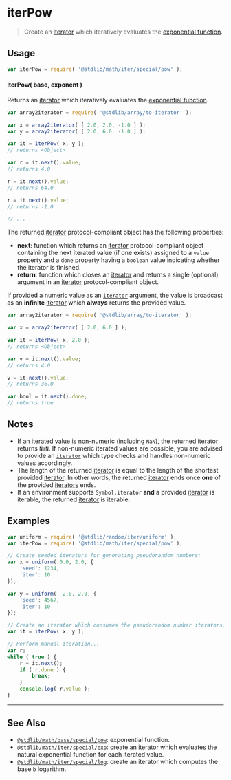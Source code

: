 <!--

@license Apache-2.0

Copyright (c) 2020 The Stdlib Authors.

Licensed under the Apache License, Version 2.0 (the "License");
you may not use this file except in compliance with the License.
You may obtain a copy of the License at

   http://www.apache.org/licenses/LICENSE-2.0

Unless required by applicable law or agreed to in writing, software
distributed under the License is distributed on an "AS IS" BASIS,
WITHOUT WARRANTIES OR CONDITIONS OF ANY KIND, either express or implied.
See the License for the specific language governing permissions and
limitations under the License.

-->

# iterPow

> Create an [iterator][mdn-iterator-protocol] which iteratively evaluates the [exponential function][@stdlib/math/base/special/pow].

<!-- Section to include introductory text. Make sure to keep an empty line after the intro `section` element and another before the `/section` close. -->

<section class="intro">

</section>

<!-- /.intro -->

<!-- Package usage documentation. -->

<section class="usage">

## Usage

```javascript
var iterPow = require( '@stdlib/math/iter/special/pow' );
```

#### iterPow( base, exponent )

Returns an [iterator][mdn-iterator-protocol] which iteratively evaluates the [exponential function][@stdlib/math/base/special/pow].

```javascript
var array2iterator = require( '@stdlib/array/to-iterator' );

var x = array2iterator( [ 2.0, 2.0, -1.0 ] );
var y = array2iterator( [ 2.0, 6.0, -1.0 ] );

var it = iterPow( x, y );
// returns <Object>

var r = it.next().value;
// returns 4.0

r = it.next().value;
// returns 64.0

r = it.next().value;
// returns -1.0

// ...
```

The returned [iterator][mdn-iterator-protocol] protocol-compliant object has the following properties:

-   **next**: function which returns an [iterator][mdn-iterator-protocol] protocol-compliant object containing the next iterated value (if one exists) assigned to a `value` property and a `done` property having a `boolean` value indicating whether the iterator is finished.
-   **return**: function which closes an [iterator][mdn-iterator-protocol] and returns a single (optional) argument in an [iterator][mdn-iterator-protocol] protocol-compliant object.

If provided a numeric value as an [`iterator`][mdn-iterator-protocol] argument, the value is broadcast as an **infinite** [iterator][mdn-iterator-protocol] which **always** returns the provided value.

```javascript
var array2iterator = require( '@stdlib/array/to-iterator' );

var x = array2iterator( [ 2.0, 6.0 ] );

var it = iterPow( x, 2.0 );
// returns <Object>

var v = it.next().value;
// returns 4.0

v = it.next().value;
// returns 36.0

var bool = it.next().done;
// returns true
```

</section>

<!-- /.usage -->

<!-- Package usage notes. Make sure to keep an empty line after the `section` element and another before the `/section` close. -->

<section class="notes">

## Notes

-   If an iterated value is non-numeric (including `NaN`), the returned [iterator][mdn-iterator-protocol] returns `NaN`. If non-numeric iterated values are possible, you are advised to provide an [`iterator`][mdn-iterator-protocol] which type checks and handles non-numeric values accordingly.
-   The length of the returned [iterator][mdn-iterator-protocol] is equal to the length of the shortest provided [iterator][mdn-iterator-protocol]. In other words, the returned [iterator][mdn-iterator-protocol] ends once **one** of the provided [iterators][mdn-iterator-protocol] ends.
-   If an environment supports `Symbol.iterator` **and** a provided [iterator][mdn-iterator-protocol] is iterable, the returned [iterator][mdn-iterator-protocol] is iterable.

</section>

<!-- /.notes -->

<!-- Package usage examples. -->

<section class="examples">

## Examples

<!-- eslint no-undef: "error" -->

```javascript
var uniform = require( '@stdlib/random/iter/uniform' );
var iterPow = require( '@stdlib/math/iter/special/pow' );

// Create seeded iterators for generating pseudorandom numbers:
var x = uniform( 0.0, 2.0, {
    'seed': 1234,
    'iter': 10
});

var y = uniform( -2.0, 2.0, {
    'seed': 4567,
    'iter': 10
});

// Create an iterator which consumes the pseudorandom number iterators:
var it = iterPow( x, y );

// Perform manual iteration...
var r;
while ( true ) {
    r = it.next();
    if ( r.done ) {
        break;
    }
    console.log( r.value );
}
```

</section>

<!-- /.examples -->

<!-- Section to include cited references. If references are included, add a horizontal rule *before* the section. Make sure to keep an empty line after the `section` element and another before the `/section` close. -->

<section class="references">

</section>

<!-- /.references -->

<!-- Section for related `stdlib` packages. Do not manually edit this section, as it is automatically populated. -->

<section class="related">

* * *

## See Also

-   [`@stdlib/math/base/special/pow`][@stdlib/math/base/special/pow]: exponential function.
-   [`@stdlib/math/iter/special/exp`][@stdlib/math/iter/special/exp]: create an iterator which evaluates the natural exponential function for each iterated value.
-   [`@stdlib/math/iter/special/log`][@stdlib/math/iter/special/log]: create an iterator which computes the base `b` logarithm.

</section>

<!-- /.related -->

<!-- Section for all links. Make sure to keep an empty line after the `section` element and another before the `/section` close. -->

<section class="links">

[mdn-iterator-protocol]: https://developer.mozilla.org/en-US/docs/Web/JavaScript/Reference/Iteration_protocols#The_iterator_protocol

<!-- <related-links> -->

[@stdlib/math/base/special/pow]: https://github.com/stdlib-js/math/tree/main/base/special/pow

[@stdlib/math/iter/special/exp]: https://github.com/stdlib-js/math/tree/main/iter/special/exp

[@stdlib/math/iter/special/log]: https://github.com/stdlib-js/math/tree/main/iter/special/log

<!-- </related-links> -->

</section>

<!-- /.links -->
